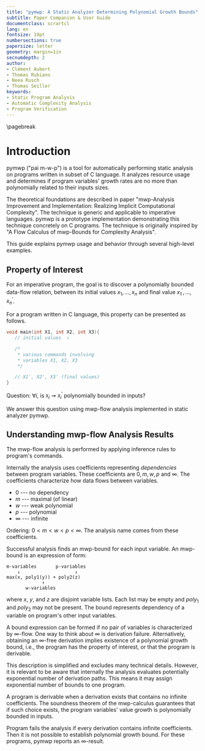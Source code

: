 ```yaml
---
title: "pymwp: A Static Analyzer Determining Polynomial Growth Bounds"
subtitle: Paper Companion & User Guide
documentclass: scrartcl  
lang: en
fontsize: 10pt
numbersections: true
papersize: letter
geometry: margin=1in
secnumdepth: 2
author:
- Clément Aubert
- Thomas Rubiano
- Neea Rusch
- Thomas Seiller
keywords:
- Static Program Analysis
- Automatic Complexity Analysis
- Program Verification
---
```


\pagebreak

# Introduction

pymwp ("pai m-w-p") is a tool for automatically performing static analysis on programs written in subset of C language.
It analyzes resource usage and determines if program variables' growth rates are no more than polynomially related to their inputs sizes.

The theoretical foundations are described in paper "mwp-Analysis Improvement and Implementation: Realizing Implicit Computational Complexity".
The technique is generic and applicable to imperative languages. pymwp is a prototype implementation demonstrating this technique concretely on C programs.
The technique is originally inspired by "A Flow Calculus of mwp-Bounds for Complexity Analysis".

This guide explains pymwp usage and behavior through several high-level examples.

## Property of Interest

For an imperative program, the goal is to discover a polynomially bounded data-flow relation, 
between its initial values $x_1,...,x_n$ and final value $x_1^\prime,...,x_n^\prime$.

For a program written in C language, this property can be presented as follows.   

```c
void main(int X1, int X2, int X3){
   // initial values  ↑

   /*
    * various commands involving
    * variables X1, X2, X3
    */

   // X1', X2', X3' (final values)
}
```

Question: $\forall i$, is $\texttt{X}_i \rightsquigarrow \texttt{X}_i^\prime$ polynomially bounded in inputs? 

We answer this question using mwp-flow analysis implemented in static analyzer pymwp.

## Understanding mwp-flow Analysis Results

The mwp-flow analysis is performed by applying inference rules to program's commands.

Internally the analysis uses coefficients representing _dependencies_ between program variables.
These coefficients are $0, m, w, p$ and $\infty$.
The coefficients characterize how data flows between variables.

* $0$ --- no dependency
* $m$ --- maximal (of linear)
* $w$ --- weak polynomial
* $p$ --- polynomial
* $\infty$ --- infinite

Ordering:  $0 < m < w < p < \infty$.
The analysis name comes from these coefficients.

Successful analysis finds an mwp-bound for each input variable. An mwp-bound is an expression of form:

```
m-variables       p-variables
    ↓                    ↓ 
max(x, poly1(y)) + poly2(z)
             ↑  
       w-variables
```

where $x$, $y$, and $z$ are disjoint variable lists.
Each list may be empty and $poly_1$ and $poly_2$ may not be present.
The bound represents dependency of a variable on program's other input variables.

A bound expression can be formed if no pair of variables is characterized by $\infty$-flow.
One way to think about $\infty$ is derivation failure. Alternatively, obtaining an $\infty$-free derivation
implies existence of a polynomial growth bound, i.e., the program has the property of interest, or that the program is derivable.

This description is simplified and excludes many technical details. 
However, it is relevant to be aware that internally the analysis evaluates potentially exponential number of derivation paths.
This means it may assign exponential number of bounds to one program.

A program is derivable when a derivation exists that contains no infinite coefficients.
The soundness theorem of the mwp-calculus guarantees that if such choice exists, the program variables' value growth is polynomially bounded in inputs.

Program fails the analysis if every derivation contains infinite coefficients.
Then it is not possible to establish polynomial growth bound. 
For these programs, pymwp reports an $\infty$-result.
